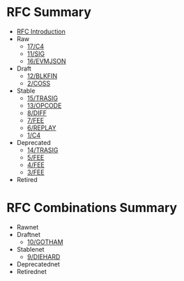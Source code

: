 # RFC Summary

* [RFC Introduction](README.md)
* Raw
  * [17/C4](17/README.md)
  * [11/SIG](11/README.md)
  * [16/EVMJSON](16/README.md)
* Draft
  * [12/BLKFIN](12/README.md)
  * [2/COSS](2/README.md)
* Stable
  * [15/TRASIG](15/README.md)
  * [13/OPCODE](13/README.md)
  * [8/DIFF](8/README.md)
  * [7/FEE](7/README.md)
  * [6/REPLAY](6/README.md)
  * [1/C4](1/README.md)
* Deprecated
  * [14/TRASIG](14/README.md)
  * [5/FEE](5/README.md)
  * [4/FEE](4/README.md)
  * [3/FEE](3/README.md)
* Retired

# RFC Combinations Summary

* Rawnet
* Draftnet
  * [10/GOTHAM](10/README.md)
* Stablenet
  * [9/DIEHARD](9/README.md)
* Deprecatednet
* Retirednet
